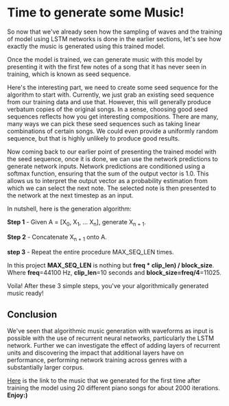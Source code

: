 # Time to generate some Music!

So now that we've already seen how the sampling of waves and the training of model using LSTM networks is done in the earlier sections, let's see how exactly the music is generated using this trained model.

Once the model is trained, we can generate music with this model by presenting it with the first few notes of a song that it has never seen in training, which is known as seed sequence.

Here's the interesting part, we need to create some seed sequence for the algorithm to start with. Currently, we just grab an existing seed sequence from our training data and use that. However, this will generally produce verbatum copies of the original songs. In a sense, choosing good seed sequences reflects how you get interesting compositions. There are many, many ways we can pick these seed sequences such as taking linear combinations of certain songs. We could even provide a uniformly random sequence, but that is highly unlikely to produce good results.

Now coming back to our earlier point of presenting the trained model with the seed sequence, once it is done, we can use the network predictions to generate network inputs. Network predictions are conditioned using a softmax function, ensuring that the sum of the output vector is 1.0. This allows us to interpret the output vector as a probability estimation from which we can select the next note. The selected note is then presented to the network at the next timestep as an input. 

In nutshell, here is the generation algorithm:

**Step 1** - Given A = [X<sub>0</sub>, X<sub>1</sub>, ... X<sub>n</sub>], generate X<sub>n + 1</sub>.

**Step 2** - Concatenate X<sub>n + 1</sub> onto A.

**step 3** - Repeat the entire procedure MAX\_SEQ\_LEN times.

In this project **MAX\_SEQ\_LEN** is nothing but **freq \* clip\_len) / block\_size**.
Where **freq**=44100 Hz, **clip\_len**=10 seconds and **block\_size=freq/4**=11025.

Voila! After these 3 simple steps, you've your algorithmically generated music ready! 

## Conclusion

We've seen that algorithmic music generation with waveforms as input is possible with the use of recurrent neural networks, particularly the LSTM network. Further we can investigate the effect of adding layers of recurrent units and discovering the impact that additional layers have on performance, performing network training across genres with a substantially larger corpus.  

[Here](https://soundcloud.com/padmaja-bhagwat/generated-music) is the link to the music that we generated for the first time after training the model using 20 different piano songs for about 2000 iterations. **Enjoy:)**
